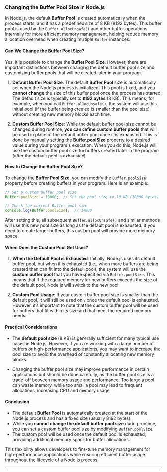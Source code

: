 ### Changing the Buffer Pool Size in Node.js

In Node.js, the default **Buffer Pool** is created automatically when the process starts, and it has a predefined size of 8 KB (8192 bytes). This buffer pool is used by the `Buffer.allocUnsafe()` and other buffer operations internally for more efficient memory management, helping reduce memory allocation overhead when creating multiple `Buffer` instances.

#### Can We Change the Buffer Pool Size?

Yes, it is possible to change the **Buffer Pool Size**. However, there are important distinctions between changing the default buffer pool size and customizing buffer pools that will be created later in your program.

1. **Default Buffer Pool Size**:
   The default **Buffer Pool** size is automatically set when the Node.js process is initialized. This pool is fixed, and you **cannot change** the size of this buffer pool once the process has started. The default size is typically set to **8192 bytes** (8 KB). This means, for example, when you call `Buffer.allocUnsafe()`, the system will use this initial pool (if the buffer being created is smaller than the pool size) without creating new memory blocks each time.

2. **Custom Buffer Pool Size**:
   While the default buffer pool size cannot be changed during runtime, **you can define custom buffer pools** that will be used in place of the default buffer pool once it is exhausted. This is done by manually setting the **Buffer.poolSize** property to a desired value during your program's execution. When you do this, Node.js will use the custom buffer pool size for buffers created later in the program (after the default pool is exhausted).

#### How to Change the Buffer Pool Size?

To change the **Buffer Pool Size**, you can modify the `Buffer.poolSize` property before creating buffers in your program. Here is an example:

```javascript
// Set a custom Buffer pool size
Buffer.poolSize = 10000;  // Set the pool size to 10 KB (10000 bytes)

// Check the current Buffer pool size
console.log(Buffer.poolSize);  // 10000
```

After setting this, all subsequent `Buffer.allocUnsafe()` and similar methods will use this new pool size as long as the default pool is exhausted. If you need to create larger buffers, this custom pool will provide more memory space.

#### When Does the Custom Pool Get Used?

1. **When the Default Pool is Exhausted**:
   Initially, Node.js uses its default buffer pool, but when it is exhausted (i.e., when more buffers are being created than can fit into the default pool), the system will use the **custom buffer pool** that you have specified via `Buffer.poolSize`. This means that if the required memory for new buffers exceeds the size of the default pool, Node.js will switch to the new pool.

2. **Custom Pool Usage**:
   If your custom buffer pool size is smaller than the default pool, it will still be used only once the default pool is exhausted. However, it’s important to note that the custom buffer pool will be used for buffers that fit within its size and that meet the required memory needs.

#### Practical Considerations

- The **default pool size** (8 KB) is generally sufficient for many typical use cases in Node.js. However, if you are working with a large number of buffers or high-performance applications, you may want to increase the pool size to avoid the overhead of constantly allocating new memory blocks.
  
- Changing the buffer pool size may improve performance in certain applications but should be done carefully, as the buffer pool size is a trade-off between memory usage and performance. Too large a pool can waste memory, while too small a pool may lead to frequent allocations, increasing CPU and memory usage.

#### Conclusion

- The default **Buffer Pool** is automatically created at the start of the Node.js process and has a fixed size (usually 8192 bytes).
- While you **cannot change the default buffer pool size** during runtime, you can set a custom buffer pool size by modifying `Buffer.poolSize`.
- The custom pool will be used once the default pool is exhausted, providing additional memory space for buffer allocations.
  
This flexibility allows developers to fine-tune memory management for high-performance applications while ensuring efficient buffer usage throughout the lifecycle of a Node.js process.



---